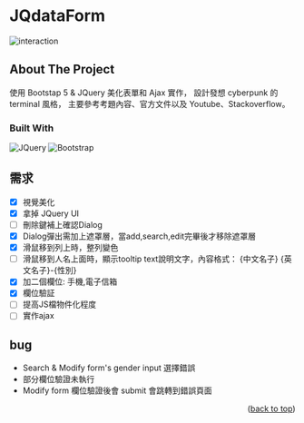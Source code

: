 # JQdataForm  


![interaction](https://user-images.githubusercontent.com/39251171/194993240-1acdf5c8-004b-4526-9af6-32bb90892ebd.gif)

<!-- ABOUT THE PROJECT -->

## About The Project



使用 Bootstap 5 & JQuery 美化表單和 Ajax 實作，
設計發想 cyberpunk 的 terminal 風格，
主要參考考題內容、官方文件以及 Youtube、Stackoverflow。


### Built With

![JQuery](https://cdn.iconscout.com/icon/free/png-256/jquery-8-1175153.png)
![Bootstrap](https://getbootstrap.com/docs/5.2/assets/brand/bootstrap-logo-shadow.png)

<!-- ROADMAP -->
## 需求
- [x] 視覺美化
- [x] 拿掉 JQuery UI
- [ ] 刪除鍵補上確認Dialog
- [x] Dialog彈出需加上遮罩層，當add,search,edit完畢後才移除遮罩層
- [x] 滑鼠移到列上時，整列變色
- [ ] 滑鼠移到人名上面時，顯示tooltip text說明文字，內容格式： {中文名子} {英文名子}-{性別}
- [x] 加二個欄位: 手機,電子信箱
- [x] 欄位驗証
- [ ] 提高JS檔物件化程度
- [ ] 實作ajax

<!-- bug -->
## bug
- Search & Modify form's gender input 選擇錯誤
- 部分欄位驗證未執行
- Modify form 欄位驗證後會 submit 會跳轉到錯誤頁面


<p align="right">(<a href="#readme-top">back to top</a>)</p>

